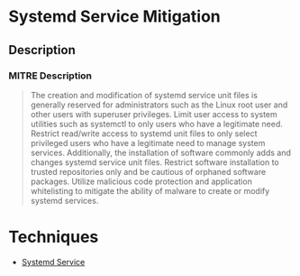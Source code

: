 
# Systemd Service Mitigation

## Description

### MITRE Description

> The creation and modification of systemd service unit files is generally reserved for administrators such as the Linux root user and other users with superuser privileges. Limit user access to system utilities such as systemctl to only users who have a legitimate need. Restrict read/write access to systemd unit files to only select privileged users who have a legitimate need to manage system services. Additionally, the installation of software commonly adds and changes systemd service unit files. Restrict software installation to trusted repositories only and be cautious of orphaned software packages. Utilize malicious code protection and application whitelisting to mitigate the ability of malware to create or modify systemd services. 


# Techniques


* [Systemd Service](../techniques/Systemd-Service.md)

